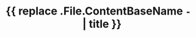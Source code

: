 ---
title: '{{ replace .File.ContentBaseName `-` ` ` | title }}'
tags: ["Hugo", "HTML", "CSS"]
start_date: '{{ .Date }}'
end_date : 
---